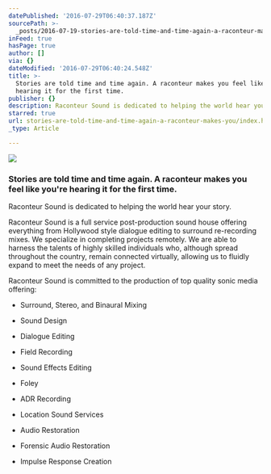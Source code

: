 ```yaml
---
datePublished: '2016-07-29T06:40:37.187Z'
sourcePath: >-
  _posts/2016-07-19-stories-are-told-time-and-time-again-a-raconteur-makes-you.md
inFeed: true
hasPage: true
author: []
via: {}
dateModified: '2016-07-29T06:40:24.548Z'
title: >-
  Stories are told time and time again. A raconteur makes you feel like you’re
  hearing it for the first time.
publisher: {}
description: Raconteur Sound is dedicated to helping the world hear your story.
starred: true
url: stories-are-told-time-and-time-again-a-raconteur-makes-you/index.html
_type: Article

---
```

![](https://the-grid-user-content.s3-us-west-2.amazonaws.com/aa6c5822-bf4b-483b-ae74-ed22377e87a9.png)

### Stories are told time and time again. A raconteur makes you feel like you're hearing it for the first time.

Raconteur Sound is dedicated to helping the world hear your story.

Raconteur Sound is a full service post-production sound house offering everything from Hollywood style dialogue editing to surround re-recording mixes. We specialize in completing projects remotely. We are able to harness the talents of highly skilled individuals who, although spread throughout the country, remain connected virtually, allowing us to fluidly expand to meet the needs of any project.

Raconteur Sound is committed to the production of top quality sonic media offering:

* Surround, Stereo, and Binaural Mixing

* Sound Design

* Dialogue Editing

* Field Recording

* Sound Effects Editing

* Foley

* ADR Recording

* Location Sound Services

* Audio Restoration

* Forensic Audio Restoration

* Impulse Response Creation